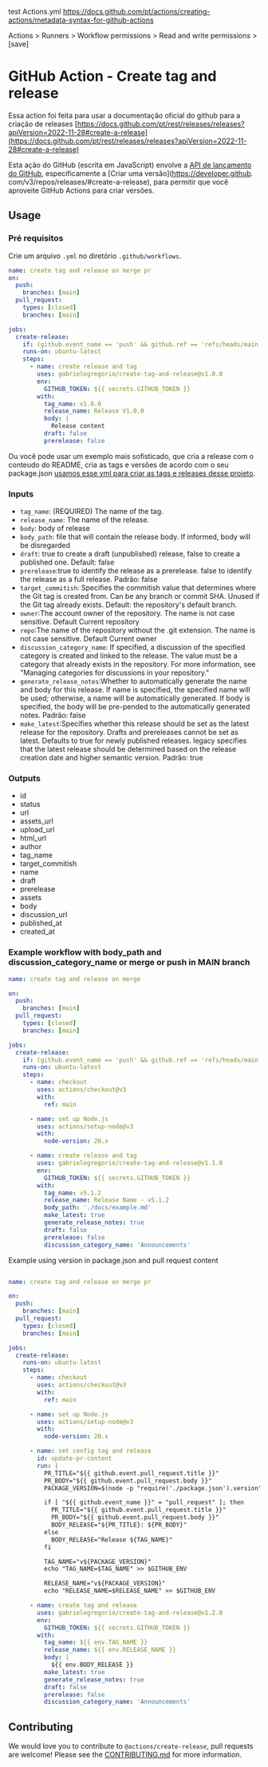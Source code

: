 test
Actions.yml https://docs.github.com/pt/actions/creating-actions/metadata-syntax-for-github-actions


Actions > Runners > Workflow permissions > Read and write permissions > [save]


# GitHub Action - Create tag and release

Essa action foi feita para usar a documentação oficial do github para a criação de releases [https://docs.github.com/pt/rest/releases/releases?apiVersion=2022-11-28#create-a-release](https://docs.github.com/pt/rest/releases/releases?apiVersion=2022-11-28#create-a-release)

Esta ação do GitHub (escrita em JavaScript) envolve a [API de lançamento do GitHub](https://developer.github.com/v3/repos/releases/), especificamente a [Criar uma versão](https://developer.github. com/v3/repos/releases/#create-a-release), para permitir que você aproveite GitHub Actions para criar versões.


## Usage
### Pré requisitos

Crie um arquivo `.yml` no diretório `.github/workflows`.


```yml
name: create tag and release on merge pr
on:
  push:
    branches: [main]
  pull_request:
    types: [closed]
    branches: [main]

jobs:
  create-release:
    if: (github.event_name == 'push' && github.ref == 'refs/heads/main') || (github.event_name == 'pull_request' && github.event.pull_request.merged == true)
    runs-on: ubuntu-latest
    steps:
      - name: create release and tag
        uses: gabrielogregorio/create-tag-and-release@v1.0.0
        env:
          GITHUB_TOKEN: ${{ secrets.GITHUB_TOKEN }}
        with:
          tag_name: v1.0.0
          release_name: Release V1.0.0
          body: |
            Release content
          draft: false
          prerelease: false
```

Ou você pode usar um exemplo mais sofisticado, que cria a release com o conteudo do README, cria as tags e versões de acordo com o seu package.json [usamos esse yml para criar as tags e releases desse projeto](./.github/workflows/create-tag-and-release.yml).

### Inputs
- `tag_name`: (REQUIRED) The name of the tag.
- `release_name`: The name of the release.
- `body`: body of release
- `body_path`: file that will contain the release body. If informed, body will be disregarded
- `draft`: true to create a draft (unpublished) release, false to create a published one. Default: false
- `prerelease`:true to identify the release as a prerelease. false to identify the release as a full release. Padrão: false
- `target_commitish`: Specifies the commitish value that determines where the Git tag is created from. Can be any branch or commit SHA. Unused if the Git tag already exists. Default: the repository's default branch.
- `owner`:The account owner of the repository. The name is not case sensitive. Default Current repository
- `repo`:The name of the repository without the .git extension. The name is not case sensitive. Default Current owner
- `discussion_category_name`: If specified, a discussion of the specified category is created and linked to the release. The value must be a category that already exists in the repository. For more information, see "Managing categories for discussions in your repository."
- `generate_release_notes`:Whether to automatically generate the name and body for this release. If name is specified, the specified name will be used; otherwise, a name will be automatically generated. If body is specified, the body will be pre-pended to the automatically generated notes. Padrão: false
- `make_latest`:Specifies whether this release should be set as the latest release for the repository. Drafts and prereleases cannot be set as latest. Defaults to true for newly published releases. legacy specifies that the latest release should be determined based on the release creation date and higher semantic version. Padrão: true


### Outputs

- id
- status
- url
- assets_url
- upload_url
- html_url
- author
- tag_name
- target_commitish
- name
- draft
- prerelease
- assets
- body
- discussion_url
- published_at
- created_at

### Example workflow with body_path and discussion_category_name or merge or push in MAIN branch

```yml
name: create tag and release on merge

on:
  push:
    branches: [main]
  pull_request:
    types: [closed]
    branches: [main]

jobs:
  create-release:
    if: (github.event_name == 'push' && github.ref == 'refs/heads/main') || (github.event_name == 'pull_request' && github.event.pull_request.merged == true)
    runs-on: ubuntu-latest
    steps:
      - name: checkout
        uses: actions/checkout@v3
        with:
          ref: main

      - name: set up Node.js
        uses: actions/setup-node@v3
        with:
          node-version: 20.x

      - name: create release and tag
        uses: gabrielogregorio/create-tag-and-release@v1.1.0
        env:
          GITHUB_TOKEN: ${{ secrets.GITHUB_TOKEN }}
        with:
          tag_name: v5.1.2
          release_name: Release Name - v5.1.2
          body_path: './docs/example.md'
          make_latest: true
          generate_release_notes: true
          draft: false
          prerelease: false
          discussion_category_name: 'Announcements'
```

Example using version in package.json and pull request content
```yml

name: create tag and release on merge pr

on:
  push:
    branches: [main]
  pull_request:
    types: [closed]
    branches: [main]

jobs:
  create-release:
    runs-on: ubuntu-latest
    steps:
      - name: checkout
        uses: actions/checkout@v3
        with:
          ref: main

      - name: set up Node.js
        uses: actions/setup-node@v3
        with:
          node-version: 20.x

      - name: set config tag and release
        id: update-pr-content
        run: |
          PR_TITLE="${{ github.event.pull_request.title }}"
          PR_BODY="${{ github.event.pull_request.body }}"
          PACKAGE_VERSION=$(node -p "require('./package.json').version")

          if [ "${{ github.event_name }}" = "pull_request" ]; then
            PR_TITLE="${{ github.event.pull_request.title }}"
            PR_BODY="${{ github.event.pull_request.body }}"
            BODY_RELEASE="${PR_TITLE}: ${PR_BODY}"
          else
            BODY_RELEASE="Release ${TAG_NAME}"
          fi

          TAG_NAME="v${PACKAGE_VERSION}"
          echo "TAG_NAME=$TAG_NAME" >> $GITHUB_ENV

          RELEASE_NAME="v${PACKAGE_VERSION}"
          echo "RELEASE_NAME=$RELEASE_NAME" >> $GITHUB_ENV

      - name: create tag and release
        uses: gabrielogregorio/create-tag-and-release@v1.2.0
        env:
          GITHUB_TOKEN: ${{ secrets.GITHUB_TOKEN }}
        with:
          tag_name: ${{ env.TAG_NAME }}
          release_name: ${{ env.RELEASE_NAME }}
          body: |
            ${{ env.BODY_RELEASE }}
          make_latest: true
          generate_release_notes: true
          draft: false
          prerelease: false
          discussion_category_name: 'Announcements'
```


## Contributing
We would love you to contribute to `@actions/create-release`, pull requests are welcome! Please see the [CONTRIBUTING.md](CONTRIBUTING.md) for more information.

